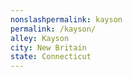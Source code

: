 ```yaml
---
﻿nonslashpermalink: kayson
permalink: /kayson/
alley: Kayson
city: New Britain
state: Connecticut
---
```


